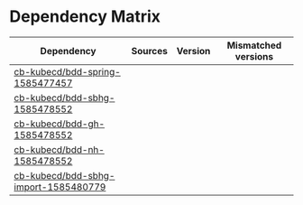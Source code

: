 # Dependency Matrix

Dependency | Sources | Version | Mismatched versions
---------- | ------- | ------- | -------------------
[cb-kubecd/bdd-spring-1585477457](https://github.com/cb-kubecd/bdd-spring-1585477457.git) |  | []() | 
[cb-kubecd/bdd-sbhg-1585478552](https://github.com/cb-kubecd/bdd-sbhg-1585478552.git) |  | []() | 
[cb-kubecd/bdd-gh-1585478552](https://github.com/cb-kubecd/bdd-gh-1585478552.git) |  | []() | 
[cb-kubecd/bdd-nh-1585478552](https://github.com/cb-kubecd/bdd-nh-1585478552.git) |  | []() | 
[cb-kubecd/bdd-sbhg-import-1585480779](https://github.com/cb-kubecd/bdd-sbhg-import-1585480779.git) |  | []() | 
